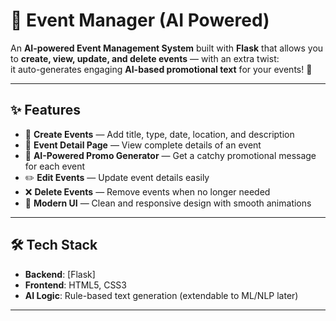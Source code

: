 # 🎉 Event Manager (AI Powered)

An **AI-powered Event Management System** built with **Flask** that allows you to **create, view, update, and delete events** — with an extra twist:  
it auto-generates engaging **AI-based promotional text** for your events! 🚀  

---

## ✨ Features
- 📝 **Create Events** — Add title, type, date, location, and description  
- 📖 **Event Detail Page** — View complete details of an event  
- 🤖 **AI-Powered Promo Generator** — Get a catchy promotional message for each event  
- ✏️ **Edit Events** — Update event details easily  
- ❌ **Delete Events** — Remove events when no longer needed  
- 🎨 **Modern UI** — Clean and responsive design with smooth animations  


---

## 🛠️ Tech Stack
- **Backend**: [Flask]  
- **Frontend**: HTML5, CSS3  
- **AI Logic**: Rule-based text generation (extendable to ML/NLP later)  

---
